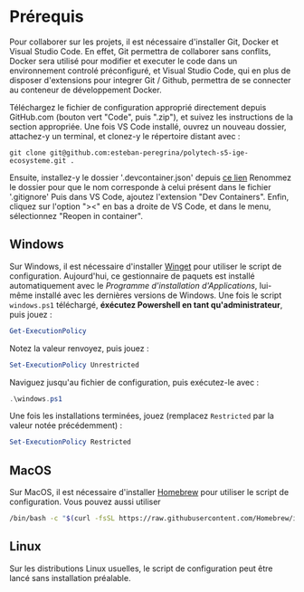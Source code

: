 # Prérequis
Pour collaborer sur les projets, il est nécessaire d'installer Git, Docker et Visual Studio Code.
En effet, Git permettra de collaborer sans conflits, Docker sera utilisé pour modifier et 
executer le code dans un environnement controlé préconfiguré,
et Visual Studio Code, qui en plus de disposer d'extensions pour integrer Git / Github, 
permettra de se connecter au conteneur de développement Docker.

Téléchargez le fichier de configuration approprié directement depuis GitHub.com (bouton vert "Code", puis ".zip"), et suivez les instructions de la section appropriée.
Une fois VS Code installé, ouvrez un nouveau dossier, attachez-y un terminal, et clonez-y le répertoire distant avec :
```
git clone git@github.com:esteban-peregrina/polytech-s5-ige-ecosysteme.git .
```
Ensuite, installez-y le dossier '.devcontainer.json' depuis [ce lien](https://github.com/esteban-peregrina/.devcontainer.git)
Renommez le dossier pour que le nom corresponde à celui présent dans le fichier '.gitignore'
Puis dans VS Code, ajoutez l'extension "Dev Containers".
Enfin, cliquez sur l'option "><" en bas a droite de VS Code, et dans le menu, sélectionnez "Reopen in container".

## Windows
Sur Windows, il est nécessaire d'installer [Winget](https://learn.microsoft.com/fr-fr/windows/package-manager/winget/) pour utiliser le script de configuration.
Aujourd'hui, ce gestionnaire de paquets est installé automatiquement avec le *Programme d'installation d'Applications*, lui-même installé avec les dernières versions de Windows.
Une fois le script `windows.ps1` téléchargé, **éxécutez Powershell en tant qu'administrateur**, puis jouez :
```powershell
Get-ExecutionPolicy
```
Notez la valeur renvoyez, puis jouez :
```powershell
Set-ExecutionPolicy Unrestricted
```
Naviguez jusqu'au fichier de configuration, puis exécutez-le avec :
```powershell
.\windows.ps1
```
Une fois les installations terminées, jouez (remplacez `Restricted` par la valeur notée précédemment) :
```powershell
Set-ExecutionPolicy Restricted
```
## MacOS
Sur MacOS, il est nécessaire d'installer [Homebrew](https://brew.sh) pour utiliser le script de configuration.
Vous pouvez aussi utiliser 
```bash
/bin/bash -c "$(curl -fsSL https://raw.githubusercontent.com/Homebrew/install/HEAD/install.sh)
```

## Linux
Sur les distributions Linux usuelles, le script de configuration peut être lancé sans installation préalable.